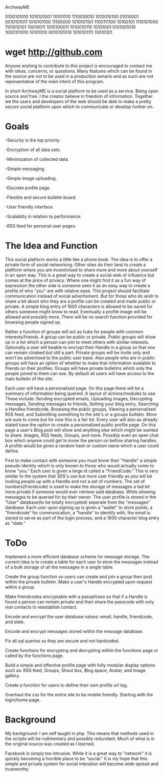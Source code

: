 ArchwayME

0100101010 1010101001 10101010
1110010010 1010010100 01010001
0010101011 1010101100 11100000
1010101101 1100111100 10100101
1110101000 1101010101 10010011
1010100011 1010010110 10101001
0101001010 1000101010 10101010
0010101010 1010101111 10010101

wget http://github.com
=========

  Anyone wishing to contribute to this project is encouraged to contact me with ideas, concerns, or questions.
Many features which can be found in the source are not to be used in a production senario and as such are not representative of the main intent of this program.

  In short ArchwayME is a social platform to be used as a service. Being open source and free. I the creator believe in freedom of information. Together we the users and developers of the web should be able to make a pretty secure social platform upon which to communicate or develop further on.

Goals
=========

-Security is the top priority.

-Encryption of all data sets.

-Minimization of collected data.

-Simple messaging.

-Simple image uploading.

-Discrete profile page.

-Flexible and secure bulletin board.

-User friendly interface.

-Scalablity in relation to performance.

-RSS feed for personal user pages.

The Idea and Function
=========
  This social platform works a little like a phone book. The idea is to offer a private form of social networking. Other sites do their best to create a platform where you are incentivised to share more and more about yourself in an open way. This is a great way to create a social web of influence but comes at the price of privacy. Where one might find it as a fun way of expression the other side is someone sees it as an easy way to create a profile of who "you" are with relative ease. This project should facilitate communication instead of social advertisment. But for those who do wish to share a bit about who they are a profile can be created and made public or private. A simple blog entry of 1600 characters is allowed to be saved for others someone might know to read. Eventually a profile image will be allowed and possibly more. There will be no search function provided for browsing people signed up. 

  Rather a function of groups will act as hubs for people with common interests/friends. A group can be public or private. Public groups will show up in a list which a person can join to meet others with similar interests. Optionally a user will beable to encrypt their Handle in a group so that one can remain cloaked but still a part. Private groups will be invite only and won't be advertised to the public user base. Also people who are in public groups will have an option of whether to make that information available to friends on their profiles. Groups will have private bulletins which only the people joined to them can see. By default all users will have access to the main bulletin of the site.
  
  Each user will have a personalized page. On this page there will be a summary of information being queried. A layout of actions/modules to use. These include: Sending encrypted emails, Uploading images, Decrypting messages, Sending messages to friends, Setting your blog entry, Searching a Handles friendcode, Browsing the public groups, Viewing a personalized RSS feed, and Submitting something to the site's or a groups bulletin. More are sure to come but for now this is a fair bit. Every user will also as already stated have the option to create a personalized public profile page. On this page a user's Blog post will show and anything else which might be wanted to share. Images, RSS feeds, Groups, and more. Possibly even an open chat box which anyone could get to know the person on before sharing handles. A profile would be given a random hash or custom name which a user could define. 

  First to make contact with someone you must know their "Handle" a simple pseudo identity which is only known to those who would actually come to know "you." Each user is given a large id called a "FriendCode." This is very similar to the system that 3DS's use but more user friendly as you will be looking people up with a Handle and not a set of numbers. The set of numbers(friendcode) is used to make the storage of messages a tad bit more private if someone would ever retrieve said database. While allowing messages to be queried for by their owner. 
  The user profile is stored in the "User" database(to be totally encrypted) seperate from the "messages" database. Each user upon signing up is given a "wallet" to store points, a "friendcode" for communication, a "handle" to identify with, the email is stored to serve as part of the login process, and a 1600 character blog entry as "slate."

ToDo
=========

  Implement a more efficient database scheme for message storage. The current idea is to create a table for each user to store the messages instead of a bulk storage of all the messages in a single table.
  
  Create the group function so users can create and join a group then post within the private bulletin. Make a user's Handle encrypted upon request within a group. 
  
  Make friendcodes encryptable with a passphrase so that if a Handle is found a person can remain private and then share the passcode with only real contacts to reestablish contact.
  
  Encode and encrypt the user database values: email, handle, friendcode, and slate.
  
  Encode and encrypt messages stored within the message database.
  
  Fix all sql queries so they are secure and not hardcoded.
  
  Create functions for encrypting and decrypting within the functions page or called by the functions page.
  
  Build a simple and effective profile page with fully modular display options such as: RSS feed, Groups, Shout box, Blog space, Avatar, and Image gallery.
  
  Create a function for users to define their own profile url tag.
  
  Overhaul the css for the entire site to be mobile friendly. Starting with the login/home page.
  

Background
=========

My background: I am self taught in php. This means that methods used in the scripts will be rudimentary and possibly redundant. Much of what is in the original source was created as I learned. 

  Facebook is simply too intrusive. While it is a great way to "network" it is quickly becoming a horrible place to be "social." It is my hope that this simple and private system for social interation will become wide spread and trustworthy. 
